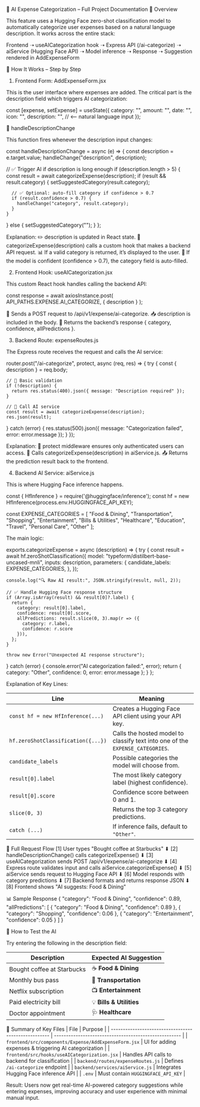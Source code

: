 🤖 AI Expense Categorization – Full Project Documentation
📌 Overview


This feature uses a Hugging Face zero-shot classification model to automatically categorize user expenses based on a natural language description.
It works across the entire stack:


Frontend ➝ useAICategorization hook ➝ Express API (/ai-categorize)
       ➝ aiService (Hugging Face API) ➝ Model inference
       ➝ Response ➝ Suggestion rendered in AddExpenseForm


🧠 How It Works – Step by Step
1. Frontend Form: AddExpenseForm.jsx

This is the user interface where expenses are added.
The critical part is the description field which triggers AI categorization:

const [expense, setExpense] = useState({
  category: "",
  amount: "",
  date: "",
  icon: "",
  description: "", // <-- natural language input
});

🧠 handleDescriptionChange


This function fires whenever the description input changes:

const handleDescriptionChange = async (e) => {
  const description = e.target.value;
  handleChange("description", description);

  // ✅ Trigger AI if description is long enough
  if (description.length > 5) {
    const result = await categorizeExpense(description);
    if (result && result.category) {
      setSuggestedCategory(result.category);

      // ✅ Optional: auto-fill category if confidence > 0.7
      if (result.confidence > 0.7) {
        handleChange("category", result.category);
      }
    }
  } else {
    setSuggestedCategory("");
  }
};


Explanation:
✏️ description is updated in React state.
🧠 categorizeExpense(description) calls a custom hook that makes a backend API request.
📊 If a valid category is returned, it’s displayed to the user.
🎯 If the model is confident (confidence > 0.7), the category field is auto-filled.


2. Frontend Hook: useAICategorization.jsx

This custom React hook handles calling the backend API:

const response = await axiosInstance.post(
  API_PATHS.EXPENSE.AI_CATEGORIZE,
  { description }
);

📡 Sends a POST request to /api/v1/expense/ai-categorize.
📥 description is included in the body.
🔄 Returns the backend’s response { category, confidence, allPredictions }.


3. Backend Route: expenseRoutes.js

The Express route receives the request and calls the AI service:

router.post("/ai-categorize", protect, async (req, res) => {
  try {
    const { description } = req.body;

    // 🛑 Basic validation
    if (!description) {
      return res.status(400).json({ message: "Description required" });
    }

    // 🧠 Call AI service
    const result = await categorizeExpense(description);
    res.json(result);
  } catch (error) {
    res.status(500).json({
      message: "Categorization failed",
      error: error.message
    });
  }
});

Explanation:
🔐 protect middleware ensures only authenticated users can access.
🧠 Calls categorizeExpense(description) in aiService.js.
📤 Returns the prediction result back to the frontend.


4. Backend AI Service: aiService.js

This is where Hugging Face inference happens.

const { HfInference } = require('@huggingface/inference');
const hf = new HfInference(process.env.HUGGINGFACE_API_KEY);

const EXPENSE_CATEGORIES = [
  "Food & Dining", "Transportation", "Shopping", "Entertainment",
  "Bills & Utilities", "Healthcare", "Education", "Travel",
  "Personal Care", "Other"
];


The main logic:

exports.categorizeExpense = async (description) => {
  try {
    const result = await hf.zeroShotClassification({
      model: "typeform/distilbert-base-uncased-mnli",
      inputs: description,
      parameters: {
        candidate_labels: EXPENSE_CATEGORIES,
      },
    });

    console.log("🔍 Raw AI result:", JSON.stringify(result, null, 2));

    // ✅ Handle Hugging Face response structure
    if (Array.isArray(result) && result[0]?.label) {
      return {
        category: result[0].label,
        confidence: result[0].score,
        allPredictions: result.slice(0, 3).map(r => ({
          category: r.label,
          confidence: r.score
        })),
      };
    }

    throw new Error("Unexpected AI response structure");
  } catch (error) {
    console.error("AI categorization failed:", error);
    return { category: "Other", confidence: 0, error: error.message };
  }
};


Explanation of Key Lines:

| Line                               | Meaning                                                                       |
| ---------------------------------- | ----------------------------------------------------------------------------- |
| `const hf = new HfInference(...)`  | Creates a Hugging Face API client using your API key.                         |
| `hf.zeroShotClassification({...})` | Calls the hosted model to classify text into one of the `EXPENSE_CATEGORIES`. |
| `candidate_labels`                 | Possible categories the model will choose from.                               |
| `result[0].label`                  | The most likely category label (highest confidence).                          |
| `result[0].score`                  | Confidence score between 0 and 1.                                             |
| `slice(0, 3)`                      | Returns the top 3 category predictions.                                       |
| `catch (...)`                      | If inference fails, default to `"Other"`.                                     |


🔁 Full Request Flow
[1] User types "Bought coffee at Starbucks"
      ⬇
[2] handleDescriptionChange() calls categorizeExpense()
      ⬇
[3] useAICategorization sends POST /api/v1/expense/ai-categorize
      ⬇
[4] Express route validates input and calls aiService.categorizeExpense()
      ⬇
[5] aiService sends request to Hugging Face API
      ⬇
[6] Model responds with category predictions
      ⬇
[7] Backend formats and returns response JSON
      ⬇
[8] Frontend shows "AI suggests: Food & Dining"


📊 Sample Response
{
  "category": "Food & Dining",
  "confidence": 0.89,
  "allPredictions": [
    { "category": "Food & Dining", "confidence": 0.89 },
    { "category": "Shopping", "confidence": 0.06 },
    { "category": "Entertainment", "confidence": 0.05 }
  ]
}


🧪 How to Test the AI

Try entering the following in the description field:

| Description                | Expected AI Suggestion   |
| -------------------------- | ------------------------ |
| Bought coffee at Starbucks | ☕ **Food & Dining**      |
| Monthly bus pass           | 🚌 **Transportation**    |
| Netflix subscription       | 📺 **Entertainment**     |
| Paid electricity bill      | 💡 **Bills & Utilities** |
| Doctor appointment         | 🩺 **Healthcare**        |


🧰 Summary of Key Files
| File                                                 | Purpose                                               |
| ---------------------------------------------------- | ----------------------------------------------------- |
| `frontend/src/components/Expense/AddExpenseForm.jsx` | UI for adding expenses & triggering AI categorization |
| `frontend/src/hooks/useAICategorization.jsx`         | Handles API calls to backend for classification       |
| `backend/routes/expenseRoutes.js`                    | Defines `/ai-categorize` endpoint                     |
| `backend/services/aiService.js`                      | Integrates Hugging Face inference API                 |
| `.env`                                               | Must contain `HUGGINGFACE_API_KEY`                    |


Result:
Users now get real-time AI-powered category suggestions while entering expenses, improving accuracy and user experience with minimal manual input.